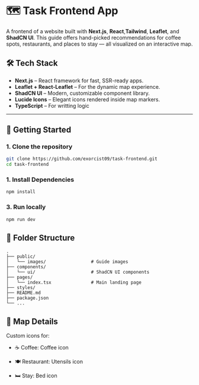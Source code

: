 # 🗺️ Task Frontend App

A frontend of a website built with **Next.js**, **React**,**Tailwind**, **Leaflet**, and **ShadCN UI**. This guide offers hand-picked recommendations for coffee spots, restaurants, and places to stay — all visualized on an interactive map.


## 🛠️ Tech Stack

- **Next.js** – React framework for fast, SSR-ready apps.
- **Leaflet + React-Leaflet** – For the dynamic map experience.
- **ShadCN UI** – Modern, customizable component library.
- **Lucide Icons** – Elegant icons rendered inside map markers.
- **TypeScript** – For writting logic

---

## 🚀 Getting Started

### 1. Clone the repository

```bash
git clone https://github.com/exorcist09/task-frontend.git
cd task-frontend
```

### 1. Install Dependencies

```bash
npm install
```

### 3. Run locally

```bash
npm run dev
```


## 📁 Folder Structure
```
.
├── public/
│   └── images/                 # Guide images
├── components/
│   └── ui/                     # ShadCN UI components
├── pages/
│   └── index.tsx               # Main landing page
├── styles/
├── README.md
├── package.json
└── ...
```

## 🧭 Map Details

Custom icons for:

- ☕ Coffee: Coffee icon

- 🍽️ Restaurant: Utensils icon

- 🛏️ Stay: Bed icon
